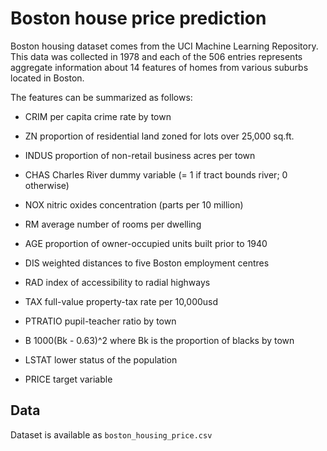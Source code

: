 # Boston house price prediction

Boston housing dataset comes from the UCI Machine Learning Repository. This data was collected in 1978 and each of the 506 entries represents aggregate information about 14 features of homes from various suburbs located in Boston.

The features can be summarized as follows:


* CRIM per capita crime rate by town

* ZN proportion of residential land zoned for lots over 25,000 sq.ft.

* INDUS proportion of non-retail business acres per town

* CHAS Charles River dummy variable (= 1 if tract bounds river; 0 otherwise)

* NOX nitric oxides concentration (parts per 10 million)

* RM average number of rooms per dwelling

* AGE proportion of owner-occupied units built prior to 1940

* DIS weighted distances to five Boston employment centres

* RAD index of accessibility to radial highways

* TAX full-value property-tax rate per 10,000usd

* PTRATIO pupil-teacher ratio by town

* B 1000(Bk - 0.63)^2 where Bk is the proportion of blacks by town

* LSTAT  lower status of the population
* PRICE  target variable

## Data

Dataset is available as `boston_housing_price.csv`
